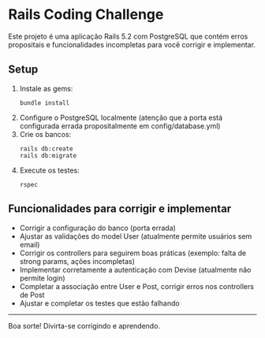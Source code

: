 
# Rails Coding Challenge

Este projeto é uma aplicação Rails 5.2 com PostgreSQL que contém erros propositais e funcionalidades incompletas para você corrigir e implementar.

## Setup

1. Instale as gems:
   ```
   bundle install
   ```
2. Configure o PostgreSQL localmente (atenção que a porta está configurada errada propositalmente em config/database.yml)
3. Crie os bancos:
   ```
   rails db:create
   rails db:migrate
   ```
4. Execute os testes:
   ```
   rspec
   ```

## Funcionalidades para corrigir e implementar

- Corrigir a configuração do banco (porta errada)
- Ajustar as validações do model User (atualmente permite usuários sem email)
- Corrigir os controllers para seguirem boas práticas (exemplo: falta de strong params, ações incompletas)
- Implementar corretamente a autenticação com Devise (atualmente não permite login)
- Completar a associação entre User e Post, corrigir erros nos controllers de Post
- Ajustar e completar os testes que estão falhando

---

Boa sorte! Divirta-se corrigindo e aprendendo.
